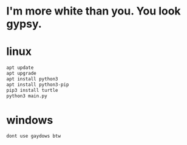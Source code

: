# I'm more white than you. You look gypsy.

# linux
```sh
apt update
apt upgrade
apt install python3
apt install python3-pip
pip3 install turtle
python3 main.py
```

# windows
```cmd
dont use gaydows btw
```
